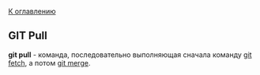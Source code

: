 [К оглавлению](readme.md)

## GIT Pull
**git pull** - команда, последовательно выполняющая сначала команду [git fetch](fetch.md), а потом [git merge](merge.md).